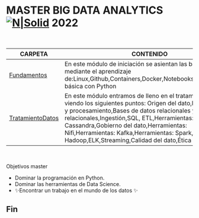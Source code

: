 # MASTER BIG DATA ANALYTICS  [![N|Solid](https://edem.eu/wp-content/plugins/edem-shortcodes/public/img/logo-Edem.png)](https://edem.eu)   2022

<br>

| CARPETA | CONTENIDO |
| ------ | ------ |
| [Fundamentos](Fundamentos/) |En este módulo de iniciación se asientan las bases del curso mediante el aprendizaje de:Linux,Github,Containers,Docker,Notebooks,Programación básica con Python|
| [TratamientoDatos](TratamientoDatos/) | En este módulo entramos de lleno en el tratamiento del dato viendo los siguientes puntos: Origen del dato,Fuentes: Tipos y procesamiento,Bases de datos relacionales y no relacionales,Ingestión,SQL, ETL,Herramientas: Cassandra,Gobierno del dato,Herramientas: Nifi,Herramientas: Kafka,Herramientas: Spark,Herramientas: Hadoop,ELK,Streaming,Calidad del dato,Ética del dato   |

<br>



Objetivos master

- Dominar la programación en Python.
- Dominar las herramientas de Data Science.
- ✨Encontrar un trabajo en el mundo de los datos ✨

## Fin


